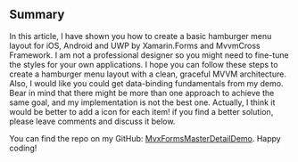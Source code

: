 ## Summary

In this article, I have shown you how to create a basic hamburger menu layout for iOS, Android and UWP by Xamarin.Forms and MvvmCross Framework. I am not a professional designer so you might need to fine-tune the styles for your own applications. I hope you can follow these steps to create a hamburger menu layout with a clean, graceful MVVM architecture. Also, I would like you could get data-binding fundamentals from my demo. Bear in mind that there might be more than one approach to achieve the same goal, and my implementation is not the best one. Actually, I think it would be better to add a icon for each item! if you find a better solution, please leave comments and discuss it below.

You can find the repo on my GitHub: [MvxFormsMasterDetailDemo](https://github.com/yanxiaodi/MvvmCrossDemo/tree/master/MvxFormsMasterDetailDemo). Happy coding!